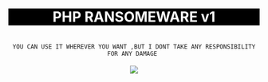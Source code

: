 <center><h1 style="background-color: black;color: white;">PHP RANSOMEWARE v1</h1><br>
<code>YOU CAN USE IT WHEREVER YOU WANT ,BUT I DONT TAKE ANY RESPONSIBILITY FOR ANY DAMAGE </code><br>
<br><img src="https://user-images.githubusercontent.com/74157441/118411273-43128880-b6c6-11eb-83ff-637b55210533.png"></center>
